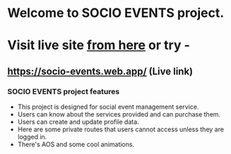 # Welcome to SOCIO EVENTS project.

# Visit live site [from here](https://socio-events.web.app/) or try -

## https://socio-events.web.app/ (Live link)

### SOCIO EVENTS project features


- This project is designed for social event management ‍service.
- Users can know about the services provided and can purchase them.
- Users can create and update profile data.
- Here are some private routes that users cannot access unless they are logged in.
- There's AOS and some cool animations.

